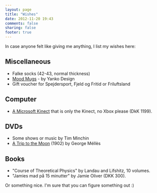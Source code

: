 ```yaml
---
layout: page
title: "Wishes"
date: 2012-11-20 19:43
comments: false
sharing: false 
footer: true
---
```


In case anyone felt like giving me anything, I list my wishes here:

Miscellaneous
-------------

* Falke socks (42-43, normal thickness)
* [Mood Mugs](http://store.yankodesign.com/all-products/mood-mugs) - by Yanko Design
* Gift voucher for Spejdersport, Fjeld og Fritid or Friluftsland

Computer
--------

* [A Microsoft Kinect](http://www.google.com/products/catalog?q=buy+kinect&hl=en&prmd=ivsun&resnum=1&biw=1280&bih=703&um=1&ie=UTF-8&cid=6853633111128295882&ei=ud8ITYeRK8aXOrzZlbEE&sa=X&oi=product_catalog_result&ct=result&resnum=1&ved=0CEsQ8wIwAA#) that is only the Kinect, no Xbox please (DkK 1199).

DVDs
----

* Some shows or music by Tim Minchin
* [A Trip to the Moon](http://en.wikipedia.org/wiki/A_Trip_to_the_Moon) (1902) by George Méllès

Books
-----

* "Course of Theoretical Physics" by Landau and Lifshitz, 10 volumes.
* "Jamies mad på 15 minutter" by Jamie Oliver (DKK 300).

Or something nice. I'm sure that you can figure something out :)
